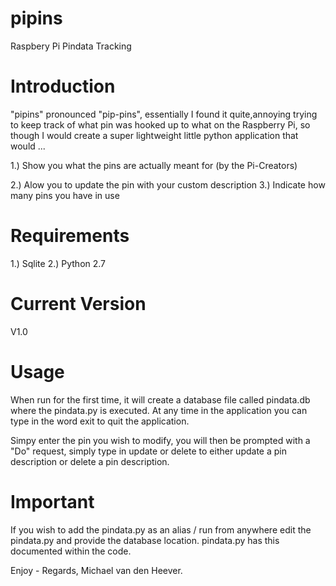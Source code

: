 pipins
======

Raspbery Pi Pindata Tracking


Introduction
============

"pipins" pronounced "pip-pins", essentially I found it quite,annoying trying to keep track of what pin was hooked up to what on the Raspberry Pi, so though I would create a super lightweight little python application that would ...

1.) Show you what the pins are actually meant for (by the Pi-Creators)

2.) Alow you to update the pin with your custom description
3.) Indicate how many pins you have in use

Requirements
============

1.) Sqlite
2.) Python 2.7

Current Version
===============

V1.0

Usage
=====

When run for the first time, it will create a database file called pindata.db where the pindata.py is executed. At any time in the application you can type in the word exit to quit the application.

Simpy enter the pin you wish to modify, you will then be prompted with a "Do" request, simply type in update or delete to either update a pin description or delete a pin description.

Important
=========

If you wish to add the pindata.py as an alias / run from anywhere edit the pindata.py and provide the database location. pindata.py has this documented within the code.

Enjoy - Regards, Michael van den Heever.


